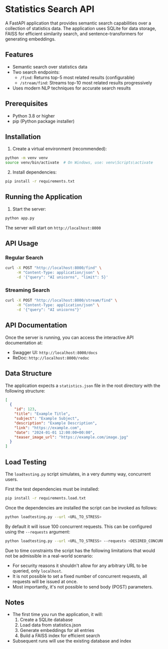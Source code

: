 # Statistics Search API

A FastAPI application that provides semantic search capabilities over a collection of statistics data. The application uses SQLite for data storage, FAISS for efficient similarity search, and sentence-transformers for generating embeddings.

## Features

- Semantic search over statistics data
- Two search endpoints:
  - `/find`: Returns top-5 most related results (configurable)
  - `/stream/find`: Streams top-10 most related results progressively
- Uses modern NLP techniques for accurate search results

## Prerequisites

- Python 3.8 or higher
- pip (Python package installer)

## Installation

1. Create a virtual environment (recommended):
```bash
python -m venv venv
source venv/bin/activate  # On Windows, use: venv\Scripts\activate
```

2. Install dependencies:
```bash
pip install -r requirements.txt
```

## Running the Application

1. Start the server:
```bash
python app.py
```

The server will start on `http://localhost:8000`

## API Usage

### Regular Search
```bash
curl -X POST "http://localhost:8000/find" \
     -H "Content-Type: application/json" \
     -d '{"query": "AI unicorns", "limit": 5}'
```

### Streaming Search
```bash
curl -X POST "http://localhost:8000/stream/find" \
     -H "Content-Type: application/json" \
     -d '{"query": "AI unicorns"}'
```

## API Documentation

Once the server is running, you can access the interactive API documentation at:
- Swagger UI: `http://localhost:8000/docs`
- ReDoc: `http://localhost:8000/redoc`

## Data Structure

The application expects a `statistics.json` file in the root directory with the following structure:
```json
[
  {
    "id": 123,
    "title": "Example Title",
    "subject": "Example Subject",
    "description": "Example Description",
    "link": "https://example.com",
    "date": "2024-01-01 12:00:00+00:00",
    "teaser_image_url": "https://example.com/image.jpg"
  }
]
```

## Load Testing

The `loadtesting.py` script simulates, in a very dummy way, concurrent users.

First the test dependencies must be installed:
```bash
pip install -r requirements.load.txt
```

Once the dependencies are installed the script can be invoked as follows:
```bash
python loadtesting.py --url <URL_TO_STRESS>
```

By default it will issue 100 concurrent requests. This can be configured using the `--requests` argument:
```bash
python loadtesting.py --url <URL_TO_STRESS> --requests <DESIRED_CONCURRENT_REQUESTS>
```

Due to time constraints the script has the following limitations that would not be admissible in a real-world scenario:
* For security reasons it shouldn't allow for any arbitrary URL to be queried, only `localhost`.
* It is not possible to set a fixed number of concurrent requests, all requests will be issued at once.
* Most importantly, it's not possible to send body (POST) parameters.

## Notes

- The first time you run the application, it will:
  1. Create a SQLite database
  2. Load data from statistics.json
  3. Generate embeddings for all entries
  4. Build a FAISS index for efficient search
- Subsequent runs will use the existing database and index
